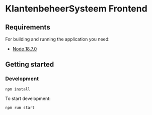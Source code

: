 # KlantenbeheerSysteem Frontend

## Requirements

For building and running the application you need:
- [Node 18.7.0](https://nodejs.org/en/blog/release/v18.7.0)

## Getting started
### Development

```shell
npm install
```

To start development:

```shell
npm run start
```
